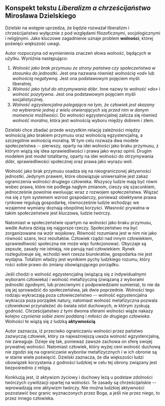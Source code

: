 ## Konspekt tekstu *Liberalizm a chrześcijaństwo* Mirosława Dzielskiego

Dzielski na wstępie uprzedza, że będzie rozważał liberalizm i chrześcijaństwo 
wyłącznie z pod względami filozoficznymi, socjologicznymi i religijnymi. Jako 
kluczowe zagadnienie uznaje problem **wolności**, której poświęci większość 
uwagi.

Autor rozpoczyna od wymienienia znaczeń słowa *wolność*, będących w użytku. 
Wyróżnia następująco:

1. *Wolność jako brak przymusu ze strony państwa czy społeczeństwa w stosunku do 
jednostki*. Jest ona nazwana również *wolnością «od»* lub *wolnością negatywną*. 
Jest ona podstawowym pojęciem myśli liberalnej.
2. *Wolność jako tytuł do otrzymywania dóbr*. Inne nazwy to *wolność «do»* 
i *wolność pozytywna*. Jest ona podstawowym pojęciem myśli socjalistycznej.
3. *Wolność egzystencjalna polegająca na tym, że człowiek jest skazany na 
wybieranie jednej z wielu otwierających się przed nim w danym momencie 
możliwości*. Do wolności egzystencjalnej zalicza się również *wolność moralna*, 
która jest wolnością wyboru między dobrem i złem.

Dzielski chce zbadać przede wszystkim relację zależności między wolnością jako 
brakiem przymusu oraz wolnością egzystencjalną, a szczególnie wolnością moralną. 
W tym celu rozważa dwa modele społeczeństwa -- pierwszy, oparty na idei wolności 
jako braku przymusu, z którym wiążą się idea sprawiedliwości i prawa jako wyraz 
opinii. Drugim modelem jest model totalitarny, oparty na idei wolności do 
otrzymywania dóbr, sprawiedliwości społecznej oraz prawa jako wyrazu woli.

Wolność jako brak przymusu osadza się na nieograniczonej aktywności jednostki. 
Jedynym prawem, które obowiązuje uniwersalnie jest zakaz ograniczenia wolności 
drugiego człowieka. Wszyscy ludzie mają być równi wobec prawa, które nie podlega 
nagłym zmianom, cieszy się szacunkiem, jednocześnie powolnie ewoluując wraz 
z rozwojem społeczeństwa. Wiązać ma się z tym systemem wzrost gospodarczy, 
ponieważ obiektywne prawa rynkowe regulują gospodarkę, równocześnie ludzie 
wchodząc we wzajemne wymiany doznają obopólnej korzyści. Własność prywatna 
w takim społeczeństwie jest kluczowa, ludzie twórczy.

Natomiast w społeczeństwie opartym na wolności jako braku przymusu, wedle Autora 
dzieją się najgorsze rzeczy. Społeczeństwo ma być zorganizowane na wzór 
wojskowy. Równość rozumiana jest w nim nie jako równość szans, lecz rezultatów. 
Człowiek rządzi nad innym człowiekiem, sprawiedliwość społeczna nie może więc 
funkcjonować. Obyczaje są zepsute, zasady nie istnieją, nie panują nad 
człowiekiem. Rynek rozlegulowuje się, wchodzi weń rzesza biurokratów, gospodarka 
nie jest wydajna. Totalizm władzy jest wynikiem pychy ludzkiego rozumu, który 
rości sobie prawo do zmiany obowiązującego porządku.

Jeśli chodzi o wolność egzystencjalną (wiążącą się z indywidualnymi wyborami 
człowieka) i wolność metafizyczną (związaną z wyborami jednostki zgodnymi, lub 
przeciwnymi z podpowiedziami sumienia), to nie da się jej sprowadzić do 
społeczeństwa, jak dwie poprzednie. Wolności tego rodzaju wykraczają poza 
człowieczeństwo -- wolność egzystencjalna wykracza poza porządek natury, 
natomiast wolność metafizyczna pozwala człowiekowi przynależeć do świata istot 
duchowych, w którym zyskują godność. Chrześcijaństwo z tymi dwoma sferami 
wolności wiąże nakazy kolejno *czynienia sobie ziemi poddaną* i *miłości do 
drugiego człowieka*. Wolności te wiążą się z ludzką **aktywnością**.

Autor zaznacza, iż przeciwko ograniczaniu wolności przez państwo zazwyczaj 
człowiek, który za najważniejszą uważa wolność egzystencjalną, nie zareaguje. 
Dzieje się tak, ponieważ zawsze zachowa on sferę swojej prywatnej wolności. 
Natomiast człowiek, który wyżej ceni wolność duchową nie zgodzi się na 
ograniczanie wyborów metafizycznych i w ich obronie są w stanie wiele poświęcić. 
Dzielski zaznacza, że dla większości ludzi obowiązek korzystania z godności 
ludzkiej w celu tej obrony związany jest bezpośrednio z religią.

Konkluzją jest, iż aktywizm życiowy i duchowy leżą u podstaw zdolności twórczych 
cywilizacji opartej na wolności. Te zasady są chrześcijańskie -- wprowadzają one 
aktywizm twórczy. Nie można ludzkiej aktywności pozostawić bez granic 
wyznaczonych przez Boga, a jeśli nie przez niego, to przez innego człowieka.


